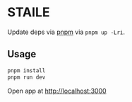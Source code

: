 # STAILE

Update deps via [pnpm](https://pnpm.io) via `pnpm up -Lri`.

## Usage

```bash
pnpm install
pnpm run dev
```

Open app at [http://localhost:3000](http://localhost:3000)